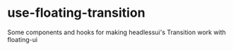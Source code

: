 # use-floating-transition
Some components and hooks for making headlessui's Transition work with floating-ui
